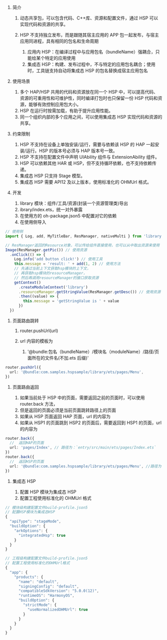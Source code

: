 1.  简介

    1.  动态共享包，可以包含代码、C++库、资源和配置文件，通过 HSP 可以实现代码和资源的共享。
    2.  HSP 不支持独立发布，而是跟随其宿主应用的 APP 包一起发布，与宿主应用同进程，具有相同的包名和生命周期

        1.  应用内 HSP：在编译过程中与应用包名（bundleName）强耦合，只能给某个特定的应用使用
        2.  集成态 HSP：构建、发布过程中，不与特定的应用包名耦合；使用时，工具链支持自动将集成态 HSP 的包名替换成宿主应用包名

2.  使用场景

    1.  多个 HAP/HSP 共用的代码和资源放在同一个 HSP 中，可以提高代码、资源的可重用性和可维护性，同时编译打包时也只保留一份 HSP 代码和资源，能够有效控制应用包大小。
    2.  HSP 在运行时按需加载，有助于提升应用性能。
    3.  同一个组织内部的多个应用之间，可以使用集成态 HSP 实现代码和资源的共享。

3.  约束限制

    1.  HSP 不支持在设备上单独安装/运行，需要与依赖该 HSP 的 HAP 一起安装/运行。HSP 的版本号必须与 HAP 版本号一致。
    2.  HSP 不支持在配置文件中声明 UIAbility 组件与 ExtensionAbility 组件。
    3.  HSP 可以依赖其他 HAR 或 HSP，但不支持循环依赖，也不支持依赖传递。
    4.  集成态 HSP 只支持 Stage 模型。
    5.  集成态 HSP 需要 API12 及以上版本，使用标准化的 OHMUrl 格式。

4.  开发

    1.  library 模块：组件/工具/资源(封装一个资源管理类)导出
    2.  ibrary/index.ets，统一对外暴露
    3.  在使用方的 oh-package.json5 中配置对它的依赖
    4.  在使用侧导入

```ts
// 使用侧
import { Log, add, MyTitleBar, ResManager, nativeMulti } from 'library'

// ResManager返回的Resource对象，可以传给组件直接使用，也可以从中取出资源来使用
Image(ResManager.getPic()) // 使用资源
  .onClick(() => {
    Log.info('add button click!') // 使用工具
    this.message = 'result: ' + add(1, 2) // 使用方法
    // 先通过当前上下文获取hsp模块的上下文，
    // 再获取hsp模块的resourceManager，
    // 然后再调用resourceManager的接口获取资源
    getContext()
      .createModuleContext('library')
      .resourceManager.getStringValue(ResManager.getDesc()) // 使用资源
      .then((value) => {
        this.message = 'getStringValue is ' + value
      })
  })
```

1.  页面路由跳转

    1.  router.pushUrl(url)
    2.  url 内容的模板为

        1.  '@bundle:包名（bundleName）/模块名（moduleName）/路径/页面所在的文件名(不加.ets 后缀)'

```ts
router.pushUrl({
  url: '@bundle:com.samples.hspsample/library/ets/pages/Menu',
})
```

1.  页面路由返回

    1.  如果当前处于 HSP 中的页面，需要返回之前的页面时，可以使用 router.back 方法，
    2.  但是返回的页面必须是当前页面跳转路径上的页面
    3.  如果从 HSP 页面返回 HAP 页面，url 的内容为
    4.  如果从 HSP1 的页面跳到 HSP2 的页面后，需要返回到 HSP1 的页面，url 的内容为

```ts
router.back({
  //  返回HAP的页面
  url: 'pages/Index', // 路径为：`entry/src/main/ets/pages/Index.ets`
})
router.back({
  //  返回HSP的页面
  url: '@bundle:com.samples.hspsample/library/ets/pages/Menu', //路径为：`library/src/main/ets/pages/Menu.ets
})
```

1.  集成态 HSP

    1.  配置 HSP 模块为集成态 HSP
    2.  配置工程使用标准化的 OHMUrl 格式

```ts
// 模块级构建配置文件build-profile.json5
// 配置HSP模块为集成态HSP
{
  "apiType": "stageMode",
  "buildOption": {
    "arkOptions": {
      "integratedHsp": true
    }
  }
}
```

```ts
// 工程级构建配置文件build-profile.json5
// 配置工程使用标准化的OHMUrl格式
{
  "app": {
    "products": {
      "name": "default",
      "signingConfig": "default",
      "compatibleSdkVersion": "5.0.0(12)",
      "runtimeOS": "HarmonyOS",
      "buildOption": {
        "strictMode": {
          "useNormalizedOHMUrl": true
        }
      }
    }
  }
}
```

